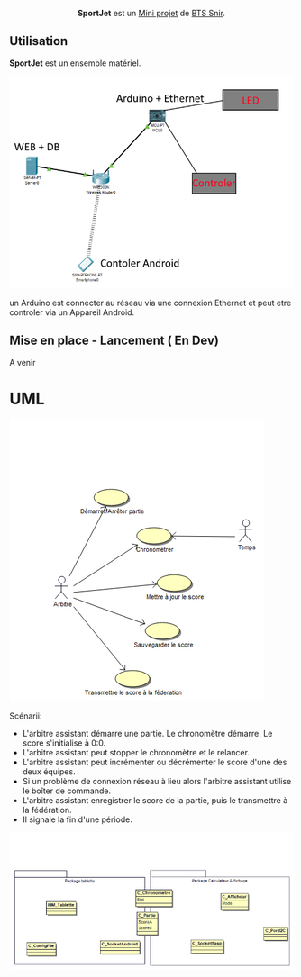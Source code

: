 <p align="center"><b>SportJet</b> est un <u>Mini projet</u> de <u>BTS Snir</u>.</p>

<h2>Utilisation</h2>
<p><b>SportJet</b> est un ensemble matériel.</p>
<img src="https://github.com/SportJet/SportJet.github.io/raw/master/img/shem1.png" alt="shem">
<p>un Arduino est connecter au réseau via une connexion Ethernet et peut etre controler via un Appareil Android.</p>

<h2>Mise en place - Lancement ( En Dev)</h2>
A venir

<h1> UML</h1>
<img src="https://github.com/SportJet/SportJet.github.io/raw/master/img/fig128014.png" alt="uml1">



Scénarii:

- L&#39;arbitre assistant démarre une partie. Le chronomètre démarre. Le score s&#39;initialise à 0:0.
- L&#39;arbitre assistant peut stopper le chronomètre et le relancer.
- L&#39;arbitre assistant peut incrémenter ou décrémenter le score d&#39;une des deux équipes.
- Si un problème de connexion réseau à lieu alors l&#39;arbitre assistant utilise le boîter de commande.
- L&#39;arbitre assistant enregistrer le score de la partie, puis le transmettre à la fédération.
- Il signale la fin d&#39;une période.

<img src="https://github.com/SportJet/SportJet.github.io/raw/master/img/fig128015.png" alt="uml2 class">

